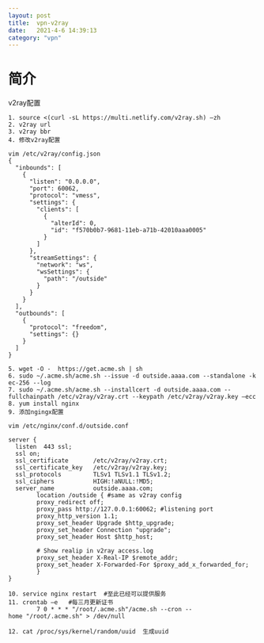 ```yaml
---
layout: post
title:  vpn-v2ray
date:   2021-4-6 14:39:13
category: "vpn"
---
```


# 简介
  v2ray配置

    1. source <(curl -sL https://multi.netlify.com/v2ray.sh) –zh  
    2. v2ray url
    3. v2ray bbr
    4. 修改v2ray配置  
```
vim /etc/v2ray/config.json
{
  "inbounds": [
    {
      "listen": "0.0.0.0",
      "port": 60062,
      "protocol": "vmess",
      "settings": {
        "clients": [
          {
            "alterId": 0,
            "id": "f570b0b7-9681-11eb-a71b-42010aaa0005"
          }
        ]
      },
      "streamSettings": {
        "network": "ws",
        "wsSettings": {
          "path": "/outside"
        }
      }
    }
  ],
  "outbounds": [
    {
      "protocol": "freedom",
      "settings": {} 
    }     
  ]      
} 

```  

    5. wget -O -  https://get.acme.sh | sh
    6. sudo ~/.acme.sh/acme.sh --issue -d outside.aaaa.com --standalone -k ec-256 --log
    7. sudo ~/.acme.sh/acme.sh --installcert -d outside.aaaa.com --fullchainpath /etc/v2ray/v2ray.crt --keypath /etc/v2ray/v2ray.key –ecc
    8. yum install nginx
    9. 添加ngingx配置
    
```
vim /etc/nginx/conf.d/outside.conf

server {
  listen  443 ssl;
  ssl on;
  ssl_certificate       /etc/v2ray/v2ray.crt;
  ssl_certificate_key   /etc/v2ray/v2ray.key;
  ssl_protocols         TLSv1 TLSv1.1 TLSv1.2;
  ssl_ciphers           HIGH:!aNULL:!MD5;
  server_name           outside.aaaa.com;
        location /outside { #same as v2ray config
        proxy_redirect off;
        proxy_pass http://127.0.0.1:60062; #listening port
        proxy_http_version 1.1;
        proxy_set_header Upgrade $http_upgrade;
        proxy_set_header Connection "upgrade";
        proxy_set_header Host $http_host;

        # Show realip in v2ray access.log
        proxy_set_header X-Real-IP $remote_addr;
        proxy_set_header X-Forwarded-For $proxy_add_x_forwarded_for;
        }
}

```
    10. service nginx restart  #至此已经可以提供服务
    11. crontab –e   #每三月更新证书
            7 0 * * * "/root/.acme.sh"/acme.sh --cron --home "/root/.acme.sh" > /dev/null

    12. cat /proc/sys/kernel/random/uuid  生成uuid
